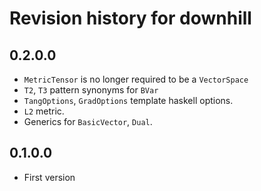 # Revision history for downhill

## 0.2.0.0
* `MetricTensor` is no longer required to be a `VectorSpace`
* `T2`, `T3` pattern synonyms for `BVar`
* `TangOptions`, `GradOptions` template haskell options.
* `L2` metric.
* Generics for `BasicVector`, `Dual`.

## 0.1.0.0

* First version
